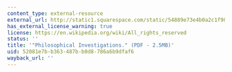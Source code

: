 ```yaml
---
content_type: external-resource
external_url: http://static1.squarespace.com/static/54889e73e4b0a2c1f9891289/t/564b61a4e4b04eca59c4d232/1447780772744/Ludwig.Wittgenstein.-.Philosophical.Investigations.pdf
has_external_license_warning: true
license: https://en.wikipedia.org/wiki/All_rights_reserved
status: ''
title: '"Philosophical Investigations." (PDF - 2.5MB)'
uid: 52081e7b-b363-487b-b0d8-786a6b9dfaf6
wayback_url: ''
---
```

